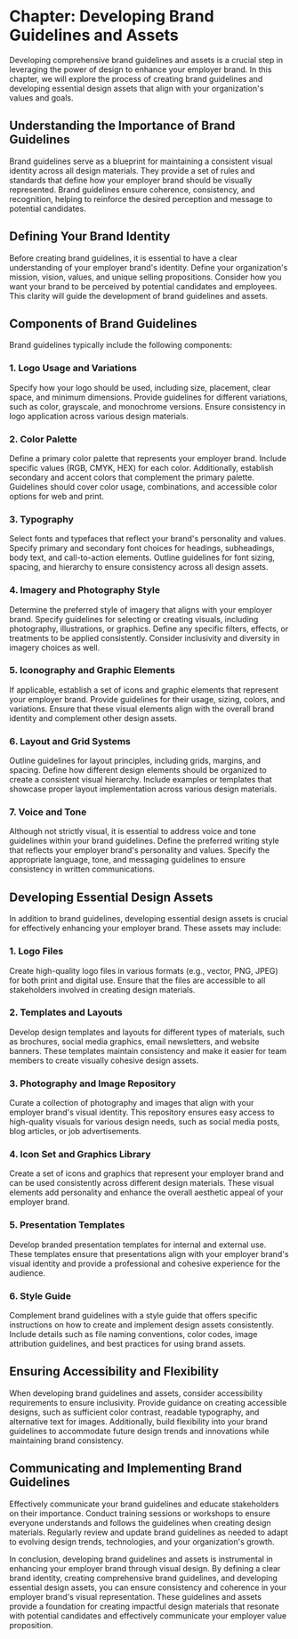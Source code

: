 Chapter: Developing Brand Guidelines and Assets
===============================================

Developing comprehensive brand guidelines and assets is a crucial step in leveraging the power of design to enhance your employer brand. In this chapter, we will explore the process of creating brand guidelines and developing essential design assets that align with your organization's values and goals.

Understanding the Importance of Brand Guidelines
------------------------------------------------

Brand guidelines serve as a blueprint for maintaining a consistent visual identity across all design materials. They provide a set of rules and standards that define how your employer brand should be visually represented. Brand guidelines ensure coherence, consistency, and recognition, helping to reinforce the desired perception and message to potential candidates.

Defining Your Brand Identity
----------------------------

Before creating brand guidelines, it is essential to have a clear understanding of your employer brand's identity. Define your organization's mission, vision, values, and unique selling propositions. Consider how you want your brand to be perceived by potential candidates and employees. This clarity will guide the development of brand guidelines and assets.

Components of Brand Guidelines
------------------------------

Brand guidelines typically include the following components:

### 1. Logo Usage and Variations

Specify how your logo should be used, including size, placement, clear space, and minimum dimensions. Provide guidelines for different variations, such as color, grayscale, and monochrome versions. Ensure consistency in logo application across various design materials.

### 2. Color Palette

Define a primary color palette that represents your employer brand. Include specific values (RGB, CMYK, HEX) for each color. Additionally, establish secondary and accent colors that complement the primary palette. Guidelines should cover color usage, combinations, and accessible color options for web and print.

### 3. Typography

Select fonts and typefaces that reflect your brand's personality and values. Specify primary and secondary font choices for headings, subheadings, body text, and call-to-action elements. Outline guidelines for font sizing, spacing, and hierarchy to ensure consistency across all design assets.

### 4. Imagery and Photography Style

Determine the preferred style of imagery that aligns with your employer brand. Specify guidelines for selecting or creating visuals, including photography, illustrations, or graphics. Define any specific filters, effects, or treatments to be applied consistently. Consider inclusivity and diversity in imagery choices as well.

### 5. Iconography and Graphic Elements

If applicable, establish a set of icons and graphic elements that represent your employer brand. Provide guidelines for their usage, sizing, colors, and variations. Ensure that these visual elements align with the overall brand identity and complement other design assets.

### 6. Layout and Grid Systems

Outline guidelines for layout principles, including grids, margins, and spacing. Define how different design elements should be organized to create a consistent visual hierarchy. Include examples or templates that showcase proper layout implementation across various design materials.

### 7. Voice and Tone

Although not strictly visual, it is essential to address voice and tone guidelines within your brand guidelines. Define the preferred writing style that reflects your employer brand's personality and values. Specify the appropriate language, tone, and messaging guidelines to ensure consistency in written communications.

Developing Essential Design Assets
----------------------------------

In addition to brand guidelines, developing essential design assets is crucial for effectively enhancing your employer brand. These assets may include:

### 1. Logo Files

Create high-quality logo files in various formats (e.g., vector, PNG, JPEG) for both print and digital use. Ensure that the files are accessible to all stakeholders involved in creating design materials.

### 2. Templates and Layouts

Develop design templates and layouts for different types of materials, such as brochures, social media graphics, email newsletters, and website banners. These templates maintain consistency and make it easier for team members to create visually cohesive design assets.

### 3. Photography and Image Repository

Curate a collection of photography and images that align with your employer brand's visual identity. This repository ensures easy access to high-quality visuals for various design needs, such as social media posts, blog articles, or job advertisements.

### 4. Icon Set and Graphics Library

Create a set of icons and graphics that represent your employer brand and can be used consistently across different design materials. These visual elements add personality and enhance the overall aesthetic appeal of your employer brand.

### 5. Presentation Templates

Develop branded presentation templates for internal and external use. These templates ensure that presentations align with your employer brand's visual identity and provide a professional and cohesive experience for the audience.

### 6. Style Guide

Complement brand guidelines with a style guide that offers specific instructions on how to create and implement design assets consistently. Include details such as file naming conventions, color codes, image attribution guidelines, and best practices for using brand assets.

Ensuring Accessibility and Flexibility
--------------------------------------

When developing brand guidelines and assets, consider accessibility requirements to ensure inclusivity. Provide guidance on creating accessible designs, such as sufficient color contrast, readable typography, and alternative text for images. Additionally, build flexibility into your brand guidelines to accommodate future design trends and innovations while maintaining brand consistency.

Communicating and Implementing Brand Guidelines
-----------------------------------------------

Effectively communicate your brand guidelines and educate stakeholders on their importance. Conduct training sessions or workshops to ensure everyone understands and follows the guidelines when creating design materials. Regularly review and update brand guidelines as needed to adapt to evolving design trends, technologies, and your organization's growth.

In conclusion, developing brand guidelines and assets is instrumental in enhancing your employer brand through visual design. By defining a clear brand identity, creating comprehensive brand guidelines, and developing essential design assets, you can ensure consistency and coherence in your employer brand's visual representation. These guidelines and assets provide a foundation for creating impactful design materials that resonate with potential candidates and effectively communicate your employer value proposition.
